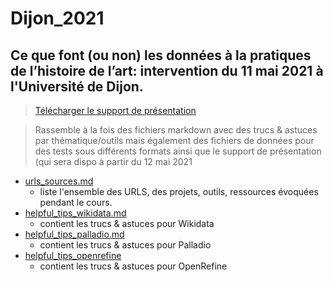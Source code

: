# Dijon_2021
## Ce que font (ou non) les **données** à la pratiques de l’histoire de l’art:  intervention du 11 mai 2021 à l'Université de Dijon.

> [Télécharger le support de présentation](https://filesender.renater.fr/?s=download&token=92c08da9-913b-42aa-be08-7df763f920cd)

> Rassemble à la fois des fichiers markdown avec des trucs & astuces par thématique/outils mais également des fichiers de données pour des tests sous différents formats ainsi que le support de présentation (qui sera dispo à partir du 12 mai 2021

* [urls_sources.md](/urls_sources.md)
  * liste l'ensemble des URLS, des projets, outils, ressources évoquées pendant le cours.
* [helpful_tips_wikidata.md](/wikidata/helpful_tips_wikidata.md)
  * contient les trucs & astuces  pour Wikidata
* [helpful_tips_palladio.md](/Palladio/helpful_tips_palladio.md)
  * contient les trucs & astuces  pour Palladio
* [helpful_tips_openrefine](/OpenRefine/helpful_tips_openrefine.md)
  * contient les trucs & astuces  pour OpenRefine
